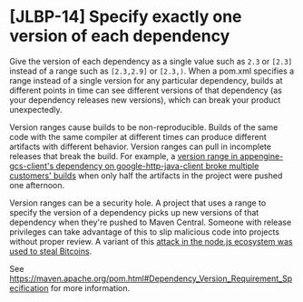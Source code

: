 # [JLBP-14] Specify exactly one version of each dependency

Give the version of each dependency as a single value such as `2.3` or `[2.3]`
instead of a range such as `[2.3,2.9]` or `[2.3,)`.
When a pom.xml specifies a range instead of a
single version for any particular dependency, builds at different points
in time can see different versions of that dependency (as your dependency
releases new versions), which can break your product unexpectedly.

Version ranges cause builds to be non-reproducible. Builds of the
same code with the same compiler at different
times can produce different artifacts with different behavior.
Version ranges can pull in incomplete releases that break the
build. For example, a [version range in appengine-gcs-client's
dependency on google-http-java-client broke multiple customers'
builds](https://github.com/GoogleCloudPlatform/appengine-gcs-client/issues/71)
when only half the artifacts in the project were pushed one afternoon.

Version ranges can be a security hole. A project that uses a range to specify
the version of a dependency picks up new versions of that dependency when they're
pushed to Maven Central. Someone with release privileges can take advantage
of this to slip malicious code into projects without proper review. A variant
of this [attack in the node.js ecosystem was used to steal
Bitcoins](https://www.theregister.co.uk/2018/11/26/npm_repo_bitcoin_stealer/).

See https://maven.apache.org/pom.html#Dependency_Version_Requirement_Specification
for more information.
